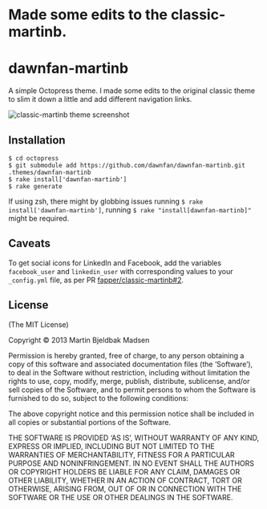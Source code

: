 # Made some edits to the classic-martinb.
# dawnfan-martinb

A simple Octopress theme. I made some edits to the original classic theme to slim it down a little and add different navigation links.

![classic-martinb theme screenshot](/classic-martinb.png)

## Installation

```shell
$ cd octopress
$ git submodule add https://github.com/dawnfan/dawnfan-martinb.git .themes/dawnfan-martinb
$ rake install['dawnfan-martinb']
$ rake generate
```

If using zsh, there might by globbing issues running `$ rake install['dawnfan-martinb']`, running `$ rake "install[dawnfan-martinb]"` might be required.

## Caveats
To get social icons for LinkedIn and Facebook, add the variables ``facebook_user`` and ``linkedin_user`` with corresponding values to your ``_config.yml`` file, as per PR [fapper/classic-martinb#2](https://github.com/fapper/classic-martinb/pull/2).

## License
(The MIT License)

Copyright © 2013 Martin Bjeldbak Madsen

Permission is hereby granted, free of charge, to any person obtaining a copy of this software and associated documentation files (the ‘Software’), to deal in the Software without restriction, including without limitation the rights to use, copy, modify, merge, publish, distribute, sublicense, and/or sell copies of the Software, and to permit persons to whom the Software is furnished to do so, subject to the following conditions:

The above copyright notice and this permission notice shall be included in all copies or substantial portions of the Software.

THE SOFTWARE IS PROVIDED ‘AS IS’, WITHOUT WARRANTY OF ANY KIND, EXPRESS OR IMPLIED, INCLUDING BUT NOT LIMITED TO THE WARRANTIES OF MERCHANTABILITY, FITNESS FOR A PARTICULAR PURPOSE AND NONINFRINGEMENT. IN NO EVENT SHALL THE AUTHORS OR COPYRIGHT HOLDERS BE LIABLE FOR ANY CLAIM, DAMAGES OR OTHER LIABILITY, WHETHER IN AN ACTION OF CONTRACT, TORT OR OTHERWISE, ARISING FROM, OUT OF OR IN CONNECTION WITH THE SOFTWARE OR THE USE OR OTHER DEALINGS IN THE SOFTWARE.

